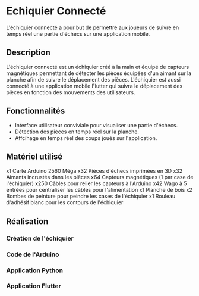 # Echiquier Connecté

L'échiquier connecté a pour but de permettre aux joueurs de suivre en temps réel une partie d'échecs sur une application mobile. 

## Description

L'échiquier connecté est un échiquier créé à la main et équipé de capteurs magnétiques permettant de détecter les pièces équipées d'un aimant sur la planche afin de suivre le déplacement des pièces. L'échiquier est aussi connecté à une application mobile Flutter qui suivra le déplacement des pièces en fonction des mouvements des utilisateurs.

## Fonctionnalités

- Interface utilisateur conviviale pour visualiser une partie d'échecs.
- Détection des pièces en temps réel sur la planche.
- Affcihage en temps réel des coups joués sur l'application.

## Matériel utilisé

x1 Carte Arduino 2560 Méga
x32 Pièces d'échecs imprimées en 3D
x32 Aimants incrustés dans les pièces
x64 Capteurs magnétiques (1 par case de l'échiquier)
x250 Câbles pour relier les capteurs à l'Arduino
x42 Wago à 5 entrées pour centraliser les câbles pour l'alimentation
x1 Planche de bois
x2 Bombes de peinture pour peindre les cases de l'échiquier
x1 Rouleau d'adhésif blanc pour les contours de l'échiquier

## Réalisation 

### Création de l'échiquier

### Code de l'Arduino

### Application Python

### Application Flutter



